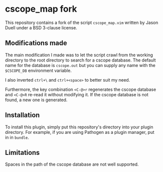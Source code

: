 # cscope\_map fork

This repository contains a fork of the script `cscope_map.vim` written by Jason Duell under a BSD 3-clause license.

## Modifications made

The main modification I made was to let the script crawl from the working directory to the root directory to search for a cscope database. The default name for the database is `cscope.out` but you can supply any name with the `$CSCOPE_DB` environment variable.

I also inverted `ctrl+\` and `ctrl+<space>` to better suit my need.

Furthermore, the key combination `<C-@>r` regenerates the cscope database and `<C-@>R` re-read it without modifying it. If the cscope database is not found, a new one is generated.

## Installation

To install this plugin, simply put this repository's directory into your plugin directory. For example, if you are using Pathogen as a plugin manager, put in in `bundle`.

## Limitations

Spaces in the path of the cscope database are not well supported.

